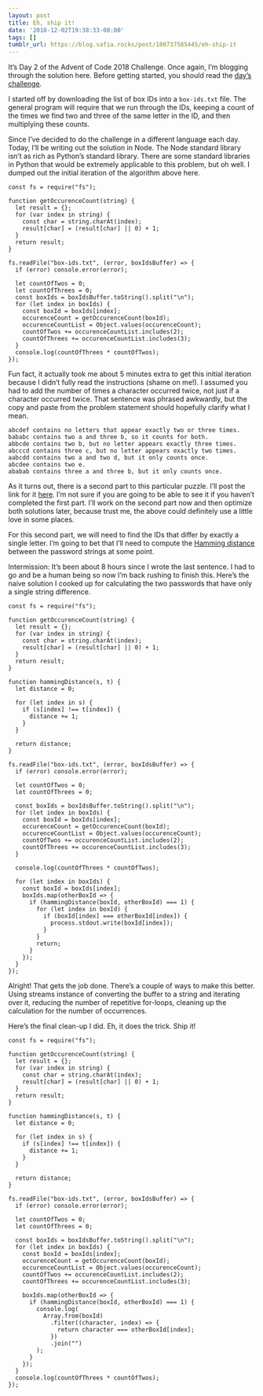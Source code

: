 ```yaml
---
layout: post
title: Eh, ship it!
date: '2018-12-02T19:38:33-08:00'
tags: []
tumblr_url: https://blog.safia.rocks/post/180737585445/eh-ship-it
---
```

It’s Day 2 of the Advent of Code 2018 Challenge. Once again, I’m blogging through the solution here. Before getting started, you should read the [day’s challenge](https://adventofcode.com/2018/day/2).

I started off by downloading the list of box IDs into a `box-ids.txt` file. The general program will require that we run through the IDs, keeping a count of the times we find two and three of the same letter in the ID, and then multiplying these counts.

Since I’ve decided to do the challenge in a different language each day. Today, I’ll be writing out the solution in Node. The Node standard library isn’t as rich as Python’s standard library. There are some standard libraries in Python that would be extremely applicable to this problem, but oh well. I dumped out the initial iteration of the algorithm above here.

    const fs = require("fs");
    
    function getOccurenceCount(string) {
      let result = {};
      for (var index in string) {
        const char = string.charAt(index);
        result[char] = (result[char] || 0) + 1;
      }
      return result;
    }
    
    fs.readFile("box-ids.txt", (error, boxIdsBuffer) => {
      if (error) console.error(error);
    
      let countOfTwos = 0;
      let countOfThrees = 0;
      const boxIds = boxIdsBuffer.toString().split("\n");
      for (let index in boxIds) {
        const boxId = boxIds[index];
        occurenceCount = getOccurenceCount(boxId);
        occurenceCountList = Object.values(occurenceCount);
        countOfTwos += occurenceCountList.includes(2);
        countOfThrees += occurenceCountList.includes(3);
      }
      console.log(countOfThrees * countOfTwos);
    });

Fun fact, it actually took me about 5 minutes extra to get this initial iteration because I didn’t fully read the instructions (shame on me!). I assumed you had to add the number of times a character occurred twice, not just if a character occurred twice. That sentence was phrased awkwardly, but the copy and paste from the problem statement should hopefully clarify what I mean.

    abcdef contains no letters that appear exactly two or three times.
    bababc contains two a and three b, so it counts for both.
    abbcde contains two b, but no letter appears exactly three times.
    abcccd contains three c, but no letter appears exactly two times.
    aabcdd contains two a and two d, but it only counts once.
    abcdee contains two e.
    ababab contains three a and three b, but it only counts once.

As it turns out, there is a second part to this particular puzzle. I’ll post the link for it [here](https://adventofcode.com/2018/day/2#part2). I’m not sure if you are going to be able to see it if you haven’t completed the first part. I’ll work on the second part now and then optimize both solutions later, because trust me, the above could definitely use a little love in some places.

For this second part, we will need to find the IDs that differ by exactly a single letter. I’m going to bet that I’ll need to compute the [Hamming distance](https://en.wikipedia.org/wiki/Hamming_distance) between the password strings at some point.

Intermission: It’s been about 8 hours since I wrote the last sentence. I had to go and be a human being so now I’m back rushing to finish this. Here’s the naive solution I cooked up for calculating the two passwords that have only a single string difference.

    const fs = require("fs");
    
    function getOccurenceCount(string) {
      let result = {};
      for (var index in string) {
        const char = string.charAt(index);
        result[char] = (result[char] || 0) + 1;
      }
      return result;
    }
    
    function hammingDistance(s, t) {
      let distance = 0;
    
      for (let index in s) {
        if (s[index] !== t[index]) {
          distance += 1;
        }
      }
    
      return distance;
    }
    
    fs.readFile("box-ids.txt", (error, boxIdsBuffer) => {
      if (error) console.error(error);
    
      let countOfTwos = 0;
      let countOfThrees = 0;
    
      const boxIds = boxIdsBuffer.toString().split("\n");
      for (let index in boxIds) {
        const boxId = boxIds[index];
        occurenceCount = getOccurenceCount(boxId);
        occurenceCountList = Object.values(occurenceCount);
        countOfTwos += occurenceCountList.includes(2);
        countOfThrees += occurenceCountList.includes(3);
      }
    
      console.log(countOfThrees * countOfTwos);
    
      for (let index in boxIds) {
        const boxId = boxIds[index];
        boxIds.map(otherBoxId => {
          if (hammingDistance(boxId, otherBoxId) === 1) {
            for (let index in boxId) {
              if (boxId[index] === otherBoxId[index]) {
                process.stdout.write(boxId[index]);
              }
            }
            return;
          }
        });
      }
    });

Alright! That gets the job done. There’s a couple of ways to make this better. Using streams instance of converting the buffer to a string and iterating over it, reducing the number of repetitive for-loops, cleaning up the calculation for the number of occurrences.

Here’s the final clean-up I did. Eh, it does the trick. Ship it!

    const fs = require("fs");
    
    function getOccurenceCount(string) {
      let result = {};
      for (var index in string) {
        const char = string.charAt(index);
        result[char] = (result[char] || 0) + 1;
      }
      return result;
    }
    
    function hammingDistance(s, t) {
      let distance = 0;
    
      for (let index in s) {
        if (s[index] !== t[index]) {
          distance += 1;
        }
      }
    
      return distance;
    }
    
    fs.readFile("box-ids.txt", (error, boxIdsBuffer) => {
      if (error) console.error(error);
    
      let countOfTwos = 0;
      let countOfThrees = 0;
    
      const boxIds = boxIdsBuffer.toString().split("\n");
      for (let index in boxIds) {
        const boxId = boxIds[index];
        occurenceCount = getOccurenceCount(boxId);
        occurenceCountList = Object.values(occurenceCount);
        countOfTwos += occurenceCountList.includes(2);
        countOfThrees += occurenceCountList.includes(3);
    
        boxIds.map(otherBoxId => {
          if (hammingDistance(boxId, otherBoxId) === 1) {
            console.log(
              Array.from(boxId)
                .filter((character, index) => {
                  return character === otherBoxId[index];
                })
                .join("")
            );
          }
        });
      }
      console.log(countOfThrees * countOfTwos);
    });

